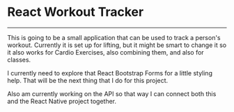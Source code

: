 # React Workout Tracker
-----

This is going to be a small application that can be used to track a person's workout. Currently it is set up for lifting, but it might be smart to change it so it also works for Cardio Exercises, also combining them, and also for classes.

I currently need to explore that React Bootstrap Forms for a little styling help. That will be the next thing that I do for this project.

Also am currently working on the API so that way I can connect both this and the React Native project together.